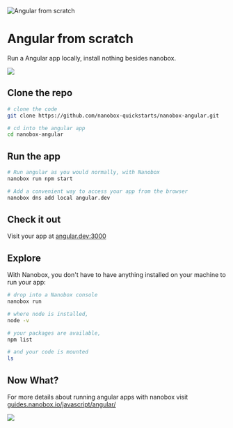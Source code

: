 ![Angular from scratch](https://guides.nanobox.io/assets/quickstart-icons/angular.png)

# Angular from scratch

Run a Angular app locally, install nothing besides nanobox. 

<a href="https://nanobox.io/download"><img src="https://guides.nanobox.io/assets/quickstart-icons/download.png" /></a>


## Clone the repo

```bash
# clone the code
git clone https://github.com/nanobox-quickstarts/nanobox-angular.git

# cd into the angular app
cd nanobox-angular
```

## Run the app

```bash
# Run angular as you would normally, with Nanobox
nanobox run npm start

# Add a convenient way to access your app from the browser
nanobox dns add local angular.dev
```

## Check it out

Visit your app at <a href="http://angular.dev:3000" target="\_blank">angular.dev:3000</a>

## Explore

With Nanobox, you don't have to have anything installed on your machine to run your app:

```bash
# drop into a Nanobox console
nanobox run

# where node is installed,
node -v

# your packages are available,
npm list

# and your code is mounted
ls
```

## Now What?

For more details about running angular apps with nanobox visit [guides.nanobox.io/javascript/angular/](https://guides.nanobox.io/javascript/angular/)

<a href="https://nanobox.io"><img src="https://guides.nanobox.io/assets/quickstart-icons/footer.png" /></a>
